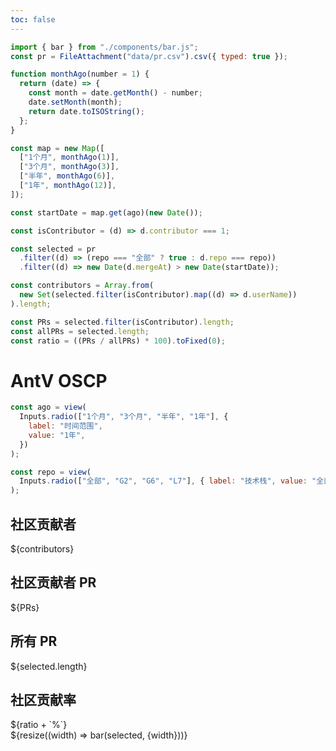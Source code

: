 ```yaml
---
toc: false
---
```


```js
import { bar } from "./components/bar.js";
const pr = FileAttachment("data/pr.csv").csv({ typed: true });
```

```js
function monthAgo(number = 1) {
  return (date) => {
    const month = date.getMonth() - number;
    date.setMonth(month);
    return date.toISOString();
  };
}

const map = new Map([
  ["1个月", monthAgo(1)],
  ["3个月", monthAgo(3)],
  ["半年", monthAgo(6)],
  ["1年", monthAgo(12)],
]);

const startDate = map.get(ago)(new Date());

const isContributor = (d) => d.contributor === 1;

const selected = pr
  .filter((d) => (repo === "全部" ? true : d.repo === repo))
  .filter((d) => new Date(d.mergeAt) > new Date(startDate));

const contributors = Array.from(
  new Set(selected.filter(isContributor).map((d) => d.userName))
).length;

const PRs = selected.filter(isContributor).length;
const allPRs = selected.length;
const ratio = ((PRs / allPRs) * 100).toFixed(0);
```

<h1>AntV OSCP</h1>

```js
const ago = view(
  Inputs.radio(["1个月", "3个月", "半年", "1年"], {
    label: "时间范围",
    value: "1年",
  })
);
```

```js
const repo = view(
  Inputs.radio(["全部", "G2", "G6", "L7"], { label: "技术栈", value: "全部" })
);
```

<div class="grid grid-cols-4">
  <span class="card">
    <h2>社区贡献者</h2>
    <span class="big">${contributors}</span>
  </span>
  <span class="card">
    <h2>社区贡献者 PR</h2>
    <span class="big">${PRs}</span>
  </span>
  <span class="card">
    <h2>所有 PR</h2>
    <span class="big">${selected.length}</span>
  </span>
  <span class="card">
    <h2>社区贡献率</h2>
    <span class="big">${ratio + `%`}</span>
  </span>
</div>

<div class="grid grid-cols-1">
  <div class="card" style="padding:0">
    ${resize((width) => bar(selected, {width}))}
  </div>
</div>
